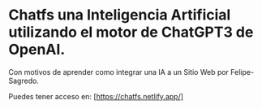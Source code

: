 # Chatfs una Inteligencia Artificial utilizando el motor de ChatGPT3 de OpenAI.

Con motivos de aprender como integrar una IA a un Sitio Web por Felipe-Sagredo.

Puedes tener acceso en: [https://chatfs.netlify.app/]
